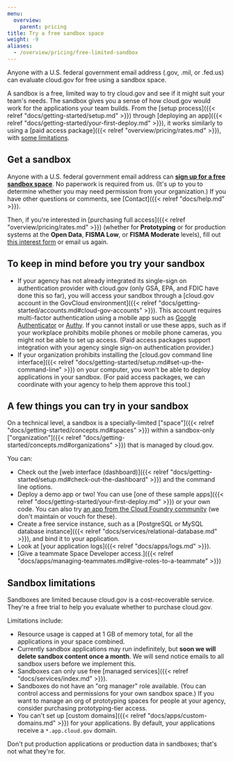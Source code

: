 ```yaml
---
menu:
  overview:
    parent: pricing
title: Try a free sandbox space
weight: -9
aliases:
  - /overview/pricing/free-limited-sandbox
---
```


Anyone with a U.S. federal government email address (.gov, .mil, or .fed.us) can evaluate cloud.gov for free using a sandbox space.

A sandbox is a free, limited way to try cloud.gov and see if it might suit your team's needs. The sandbox gives you a sense of how cloud.gov would work for the applications your team builds. From the [setup process]({{< relref "docs/getting-started/setup.md" >}}) through [deploying an app]({{< relref "docs/getting-started/your-first-deploy.md" >}}), it works similarly to using a [paid access package]({{< relref "overview/pricing/rates.md" >}}), with [some limitations](#sandbox-limitations).

## Get a sandbox

Anyone with a U.S. federal government email address can [**sign up for a free sandbox space**](https://account.fr.cloud.gov/signup). No paperwork is required from us. (It's up to you to determine whether you may need permission from your organization.) If you have other questions or comments, see [Contact]({{< relref "docs/help.md" >}}).

Then, if you're interested in [purchasing full access]({{< relref "overview/pricing/rates.md" >}}) (whether for **Prototyping** or for production systems at the **Open Data**, **FISMA Low**, or **FISMA Moderate** levels), fill out [this interest form](https://docs.google.com/a/gsa.gov/forms/d/e/1FAIpQLSevZfuJ_4KE-MZlm9gttYfsXQp0PJL7OR6k6LbZ9XnFn-oA6g/viewform) or email us again.

## To keep in mind before you try your sandbox

* If your agency has not already integrated its single-sign on authentication provider with cloud.gov (only GSA, EPA, and FDIC have done this so far), you will access your sandbox through a [cloud.gov account in the GovCloud environment]({{< relref "docs/getting-started/accounts.md#cloud-gov-accounts" >}}). This account requires multi-factor authentication using a mobile app such as [Google Authenticator](https://support.google.com/accounts/answer/1066447?hl=en) or [Authy](https://www.authy.com/app/mobile/). If you cannot install or use these apps, such as if your workplace prohibits mobile phones or mobile phone cameras, you might not be able to set up access. (Paid access packages support integration with your agency single sign-on authentication provider.)
* If your organization prohibits installing the [cloud.gov command line interface]({{< relref "docs/getting-started/setup.md#set-up-the-command-line" >}}) on your computer, you won't be able to deploy applications in your sandbox. (For paid access packages, we can coordinate with your agency to help them approve this tool.)

## A few things you can try in your sandbox

On a technical level, a sandbox is a specially-limited ["space"]({{< relref "docs/getting-started/concepts.md#spaces" >}}) within a sandbox-only ["organization"]({{< relref "docs/getting-started/concepts.md#organizations" >}}) that is managed by cloud.gov. 

You can:

* Check out the [web interface (dashboard)]({{< relref "docs/getting-started/setup.md#check-out-the-dashboard" >}}) and the command line options.
* Deploy a demo app or two! You can use [one of these sample apps]({{< relref "docs/getting-started/your-first-deploy.md" >}}) or your own code. You can also try [an app from the Cloud Foundry community](https://github.com/cloudfoundry-samples) (we don't maintain or vouch for these).
* Create a free service instance, such as a [PostgreSQL or MySQL database instance]({{< relref "docs/services/relational-database.md" >}}), and bind it to your application.
* Look at [your application logs]({{< relref "docs/apps/logs.md" >}}).
* [Give a teammate Space Developer access.]({{< relref "docs/apps/managing-teammates.md#give-roles-to-a-teammate" >}})

## Sandbox limitations

Sandboxes are limited because cloud.gov is a cost-recoverable service. They're a free trial to help you evaluate whether to purchase cloud.gov.

Limitations include:

* Resource usage is capped at 1 GB of memory total, for all the applications in your space combined.
* Currently sandbox applications may run indefinitely, but **soon we will delete sandbox content once a month**. We will send notice emails to all sandbox users before we implement this.
* Sandboxes can only use free [managed services]({{< relref "docs/services/index.md" >}}).
* Sandboxes do not have an "org manager" role available. (You can control access and permissions for your own sandbox space.) If you want to manage an org of prototyping spaces for people at your agency, consider purchasing prototyping-tier access.
* You can't set up [custom domains]({{< relref "docs/apps/custom-domains.md" >}}) for your applications. By default, your applications receive a `*.app.cloud.gov` domain.

Don't put production applications or production data in sandboxes; that's not what they're for.

<!--TO DO
- write user flows and see if they are followable
-->
